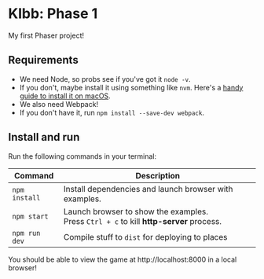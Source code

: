 # Klbb: Phase 1

My first Phaser project!

## Requirements

* We need Node, so probs see if you've got it `node -v`.
 * If you don't, maybe install it using something like `nvm`. Here's a [handy guide to install it on macOS](https://tecadmin.net/install-nvm-macos-with-homebrew/).
* We also need Webpack!
 * If you don't have it, run `npm install --save-dev webpack`.

## Install and run

Run the following commands in your terminal:

| Command | Description |
|---------|-------------|
| `npm install` | Install dependencies and launch browser with examples.|
| `npm start` | Launch browser to show the examples. <br> Press `Ctrl + c` to kill **http-server** process. |
| `npm run dev` | Compile stuff to `dist` for deploying to places |

You should be able to view the game at http://localhost:8000 in a local browser!